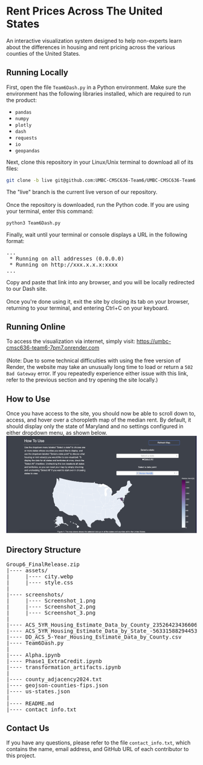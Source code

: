 # Rent Prices Across The United States

An interactive visualization system designed to help non-experts learn about the differences in housing and rent pricing across the various counties of the United States.

## Running Locally

First, open the file `Team6Dash.py` in a Python environment. Make sure the environment has the following libraries installed, which are required to run the product:
- `pandas`
- `numpy`
- `plotly`
- `dash`
- `requests`
- `io`
- `geopandas`

Next, clone this repository in your Linux/Unix terminal to download all of its files:
```bash
git clone -b live git@github.com:UMBC-CMSC636-Team6/UMBC-CMSC636-Team6
```
The "live" branch is the current live verson of our repository.<br>
<br>
Once the repository is downloaded, run the Python code. If you are using your terminal, enter this command:
```bash
python3 Team6Dash.py
```
Finally, wait until your terminal or console displays a URL in the following format:
<pre>
...
 * Running on all addresses (0.0.0.0)
 * Running on http://xxx.x.x.x:xxxx
...
</pre>
Copy and paste that link into any browser, and you will be locally redirected to our Dash site.<br>
<br>
Once you're done using it, exit the site by closing its tab on your browser, returning to your terminal, and entering Ctrl+C on your keyboard.

## Running Online

To access the visualization via internet, simply visit: https://umbc-cmsc636-team6-7pm7.onrender.com<br>
<br>
(Note: Due to some technical difficulties with using the free version of Render, the website may take an unusually long time to load or return a `502 Bad Gateway` error. If you repeatedly experience either issue with this link, refer to the previous section and try opening the site locally.)

## How to Use

Once you have access to the site, you should now be able to scroll down to, access, and hover over a choropleth map of the median rent. By default, it should display only the state of Maryland and no settings configured in either dropdown menu, as shown below.
![Default Map Screenshot](screenshots/Screenshot_1.png)

## Directory Structure

<pre>
Group6_FinalRelease.zip
|---- assets/
|     |---- city.webp
|     |---- style.css
|
|---- screenshots/
|     |---- Screenshot_1.png
|     |---- Screenshot_2.png
|     |---- Screenshot_3.png
|
|---- ACS_5YR_Housing_Estimate_Data_by_County_2352642343660635057.csv
|---- ACS_5YR_Housing_Estimate_Data_by_State_-5633158829445399210.csv
|---- DD_ACS_5-Year_Housing_Estimate_Data_by_County.csv
|---- Team6Dash.py
|
|---- Alpha.ipynb
|---- Phase1_ExtraCredit.ipynb
|---- transformation_artifacts.ipynb
|
|---- county_adjacency2024.txt
|---- geojson-counties-fips.json
|---- us-states.json
|
|---- README.md
|---- contact_info.txt
</pre>

## Contact Us
If you have any questions, please refer to the file `contact_info.txt`, which contains the name, email address, and GitHub URL of each contributor to this project.
